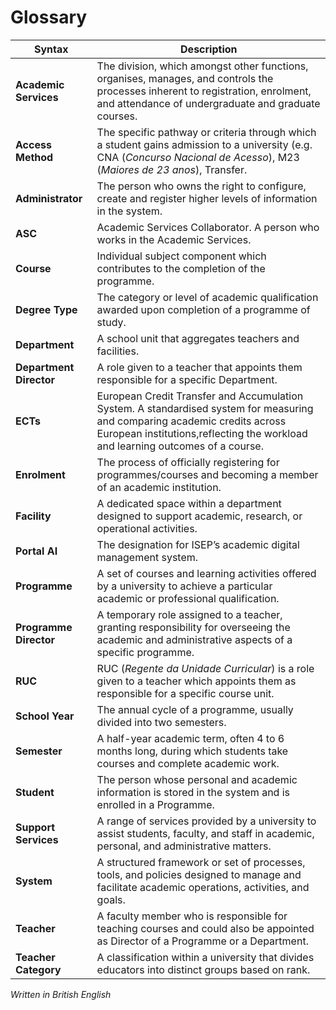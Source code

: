 # Glossary


| Syntax                  | Description                                                                                                                                                                                                  |
|-------------------------|--------------------------------------------------------------------------------------------------------------------------------------------------------------------------------------------------------------|
| **Academic Services**   | The division, which amongst other functions, organises, manages, and controls the processes inherent to registration, enrolment, and attendance of undergraduate and graduate courses.                       |
| **Access Method**       | The specific pathway or criteria through which a student gains admission to a university (e.g. CNA (*Concurso Nacional de Acesso*), M23 (*Maiores de 23 anos*), Transfer.                                    |
| **Administrator**       | The person who owns the right to configure, create and register higher levels of information in the system.                                                                                                  |
| **ASC**                 | Academic Services Collaborator. A person who works in the Academic Services.                                                                                                                                 |
| **Course**              | Individual subject component which contributes to the completion of the programme.                                                                                                                           |
| **Degree Type**         | The category or level of academic qualification awarded upon completion of a programme of study.                                                                                                             |
| **Department**          | A school unit that aggregates teachers and facilities.                                                                                                                                                       |
| **Department Director** | A role given to a teacher that appoints them responsible for a specific Department.                                                                                                                          |
| **ECTs**                | European Credit Transfer and Accumulation System. A standardised system for measuring and comparing academic credits across European institutions,reflecting the workload and learning outcomes of a course. |
| **Enrolment**           | The process of officially registering for programmes/courses and becoming a member of an academic institution.                                                                                               |
| **Facility**            | A dedicated space within a department designed to support academic, research, or operational activities.                                                                                                     |
| **Portal AI**           | The designation for ISEP’s academic digital management system.                                                                                                                                               |
| **Programme**           | A set of courses and learning activities offered by a university to achieve a particular academic or professional qualification.                                                                             |
| **Programme Director**  | A temporary role assigned to a teacher, granting responsibility for overseeing the academic and administrative aspects of a specific programme.                                                              |
| **RUC**                 | RUC (*Regente da Unidade Curricular*) is a role given to a teacher which appoints them as responsible for a specific course unit.                                                                            |
| **School Year**         | The annual cycle of a programme, usually divided into two semesters.                                                                                                                                         |
| **Semester**            | A half-year academic term, often 4 to 6 months long, during which students take courses and complete academic work.                                                                                          |
| **Student**             | The person whose personal and academic information is stored in the system and is enrolled in a Programme.                                                                                                   |
| **Support Services**    | A range of services provided by a university to assist students, faculty, and staff in academic, personal, and administrative matters.                                                                       |
| **System**              | A structured framework or set of processes, tools, and policies designed to manage and facilitate academic operations, activities, and goals.                                                                |
| **Teacher**             | A faculty member who is responsible for teaching courses and could also be appointed as Director of a Programme or a Department.                                                                             |
| **Teacher Category**    | A classification within a university that divides educators into distinct groups based on rank.                                                                                                              |

*Written in British English*

